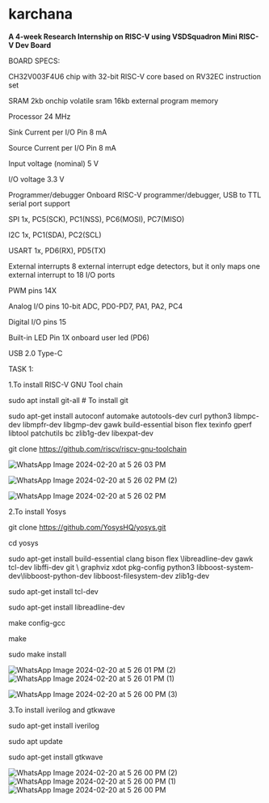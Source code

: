# karchana
**A 4-week Research Internship on RISC-V using VSDSquadron Mini RISC-V Dev Board**</p>
BOARD SPECS:</p>

CH32V003F4U6 chip with 32-bit RISC-V core based on RV32EC instruction set</p>
SRAM 2kb onchip volatile sram 16kb external program memory</p>
Processor 24 MHz</p>
Sink Current per I/O Pin 8 mA</p>
Source Current per I/O Pin 8 mA</p>
Input voltage (nominal) 5 V</p>
I/O voltage 3.3 V</p>
Programmer/debugger Onboard RISC-V programmer/debugger, USB to TTL serial port support</p>
SPI 1x, PC5(SCK), PC1(NSS), PC6(MOSI), PC7(MISO)</p>
I2C 1x, PC1(SDA), PC2(SCL)</p>
USART 1x, PD6(RX), PD5(TX)</p>
External interrupts 8 external interrupt edge detectors, but it only maps one external interrupt to 18 I/O ports</p>
PWM pins 14X</p>
Analog I/O pins 10-bit ADC, PD0-PD7, PA1, PA2, PC4</p>
Digital I/O pins 15</p>
Built-in LED Pin 1X onboard user led (PD6)</p>
USB 2.0 Type-C</p>
TASK 1:</p>
1.To install RISC-V GNU Tool chain </p>
sudo apt install git-all # To install git</p>

sudo apt-get install autoconf automake autotools-dev curl python3 libmpc-dev libmpfr-dev libgmp-dev gawk build-essential bison flex texinfo gperf libtool patchutils bc zlib1g-dev libexpat-dev</p>
git clone https://github.com/riscv/riscv-gnu-toolchain</p>
![WhatsApp Image 2024-02-20 at 5 26 03 PM](https://github.com/Archanakattii/karchana/assets/160317292/2a265643-d661-4a6a-babf-23f62a907f10)


![WhatsApp Image 2024-02-20 at 5 26 02 PM (2)](https://github.com/Archanakattii/karchana/assets/160317292/5f7e8e8f-57b3-4915-8b6a-d265b292d2c9)


![WhatsApp Image 2024-02-20 at 5 26 02 PM](https://github.com/Archanakattii/karchana/assets/160317292/f4369646-3762-4821-998e-ca4f17e5008e)

2.To install Yosys</p>
git clone https://github.com/YosysHQ/yosys.git</p>
cd yosys </p>
sudo apt-get install build-essential clang bison flex \libreadline-dev gawk tcl-dev libffi-dev git \ graphviz xdot pkg-config python3 libboost-system-dev\libboost-python-dev libboost-filesystem-dev zlib1g-dev</p>
sudo apt-get install tcl-dev</p>
sudo apt-get install libreadline-dev</p>
make config-gcc</p>
make </p>
sudo make install</p>

![WhatsApp Image 2024-02-20 at 5 26 01 PM (2)](https://github.com/Archanakattii/karchana/assets/160317292/74db1bcc-b5b5-4c90-8f0e-b6f4acc77c3d)
![WhatsApp Image 2024-02-20 at 5 26 01 PM (1)](https://github.com/Archanakattii/karchana/assets/160317292/5e37c28e-a048-4d18-b1f4-53fe4edf3375)

![WhatsApp Image 2024-02-20 at 5 26 00 PM (3)](https://github.com/Archanakattii/karchana/assets/160317292/3a2c62e6-c728-45d9-93d7-e9ed310b2232)


3.To install iverilog and gtkwave</p>
sudo apt-get install iverilog</p>
sudo apt update</p>
sudo apt-get install gtkwave</p>
![WhatsApp Image 2024-02-20 at 5 26 00 PM (2)](https://github.com/Archanakattii/karchana/assets/160317292/274ffcf3-ea84-467c-b80a-9ea3d72c3955)
![WhatsApp Image 2024-02-20 at 5 26 00 PM (1)](https://github.com/Archanakattii/karchana/assets/160317292/327420c5-1fb8-4f5d-be1d-b1e6f13b5cac)
![WhatsApp Image 2024-02-20 at 5 26 00 PM](https://github.com/Archanakattii/karchana/assets/160317292/a4ce0873-5d00-4c5a-bd59-b28e64ddceb3)
